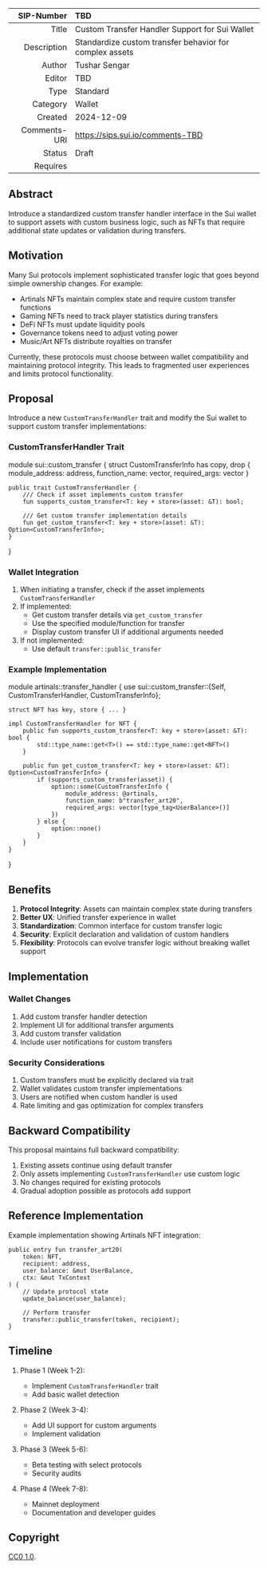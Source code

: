 |   SIP-Number | TBD |
|         ---: | :--- |
|        Title | Custom Transfer Handler Support for Sui Wallet |
|  Description | Standardize custom transfer behavior for complex assets |
|       Author | Tushar Sengar |
|       Editor | TBD |
|         Type | Standard |
|     Category | Wallet |
|      Created | 2024-12-09 |
| Comments-URI | https://sips.sui.io/comments-TBD |
|       Status | Draft |
|     Requires | |

## Abstract

Introduce a standardized custom transfer handler interface in the Sui wallet to support assets with custom business logic, such as NFTs that require additional state updates or validation during transfers.

## Motivation

Many Sui protocols implement sophisticated transfer logic that goes beyond simple ownership changes. For example:
- Artinals NFTs maintain complex state and require custom transfer functions
- Gaming NFTs need to track player statistics during transfers
- DeFi NFTs must update liquidity pools
- Governance tokens need to adjust voting power
- Music/Art NFTs distribute royalties on transfer

Currently, these protocols must choose between wallet compatibility and maintaining protocol integrity. This leads to fragmented user experiences and limits protocol functionality.

## Proposal

Introduce a new `CustomTransferHandler` trait and modify the Sui wallet to support custom transfer implementations:

### CustomTransferHandler Trait

module sui::custom_transfer {
    struct CustomTransferInfo has copy, drop {
        module_address: address,
        function_name: vector<u8>,
        required_args: vector<TypeTag>
    }

    public trait CustomTransferHandler {
        /// Check if asset implements custom transfer
        fun supports_custom_transfer<T: key + store>(asset: &T): bool;
        
        /// Get custom transfer implementation details
        fun get_custom_transfer<T: key + store>(asset: &T): Option<CustomTransferInfo>;
    }
}


### Wallet Integration
1. When initiating a transfer, check if the asset implements `CustomTransferHandler`
2. If implemented:
   - Get custom transfer details via `get_custom_transfer`
   - Use the specified module/function for transfer
   - Display custom transfer UI if additional arguments needed
3. If not implemented:
   - Use default `transfer::public_transfer`

### Example Implementation

module artinals::transfer_handler {
    use sui::custom_transfer::{Self, CustomTransferHandler, CustomTransferInfo};
    
    struct NFT has key, store { ... }
    
    impl CustomTransferHandler for NFT {
        public fun supports_custom_transfer<T: key + store>(asset: &T): bool {
            std::type_name::get<T>() == std::type_name::get<NFT>()
        }
        
        public fun get_custom_transfer<T: key + store>(asset: &T): Option<CustomTransferInfo> {
            if (supports_custom_transfer(asset)) {
                option::some(CustomTransferInfo {
                    module_address: @artinals,
                    function_name: b"transfer_art20",
                    required_args: vector[type_tag<UserBalance>()]
                })
            } else {
                option::none()
            }
        }
    }
}


## Benefits

1. **Protocol Integrity**: Assets can maintain complex state during transfers
2. **Better UX**: Unified transfer experience in wallet
3. **Standardization**: Common interface for custom transfer logic
4. **Security**: Explicit declaration and validation of custom handlers
5. **Flexibility**: Protocols can evolve transfer logic without breaking wallet support

## Implementation

### Wallet Changes
1. Add custom transfer handler detection
2. Implement UI for additional transfer arguments
3. Add custom transfer validation
4. Include user notifications for custom transfers

### Security Considerations
1. Custom transfers must be explicitly declared via trait
2. Wallet validates custom transfer implementations
3. Users are notified when custom handler is used
4. Rate limiting and gas optimization for complex transfers

## Backward Compatibility

This proposal maintains full backward compatibility:
1. Existing assets continue using default transfer
2. Only assets implementing `CustomTransferHandler` use custom logic
3. No changes required for existing protocols
4. Gradual adoption possible as protocols add support

## Reference Implementation

Example implementation showing Artinals NFT integration:
```move
public entry fun transfer_art20(
    token: NFT,
    recipient: address,
    user_balance: &mut UserBalance,
    ctx: &mut TxContext
) {
    // Update protocol state
    update_balance(user_balance);
    
    // Perform transfer
    transfer::public_transfer(token, recipient);
}
```

## Timeline

1. Phase 1 (Week 1-2):
   - Implement `CustomTransferHandler` trait
   - Add basic wallet detection

2. Phase 2 (Week 3-4):
   - Add UI support for custom arguments
   - Implement validation

3. Phase 3 (Week 5-6):
   - Beta testing with select protocols
   - Security audits

4. Phase 4 (Week 7-8):
   - Mainnet deployment
   - Documentation and developer guides

## Copyright

[CC0 1.0](../LICENSE.md).